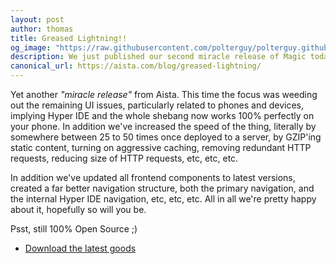 ```yaml
---
layout: post
author: thomas
title: Greased Lightning!!
og_image: "https://raw.githubusercontent.com/polterguy/polterguy.github.io/master/images/blogs/greased-lightning.jpg"
description: We just published our second miracle release of Magic today, and the main focus was 25 to 50 times improved speed, and some major improvements to its UI.
canonical_url: https://aista.com/blog/greased-lightning/
---
```


Yet another _"miracle release"_ from Aista. This time the focus was weeding out the remaining UI issues, particularly
related to phones and devices, implying Hyper IDE and the whole shebang now works 100% perfectly on your phone. In
addition we've increased the speed of the thing, literally by somewhere between 25 to 50 times once deployed to
a server, by GZIP'ing static content, turning on aggressive caching, removing redundant HTTP requests, reducing
size of HTTP requests, etc, etc, etc.

In addition we've updated all frontend components to latest versions, created a far better navigation structure,
both the primary navigation, and the internal Hyper IDE navigation, etc, etc, etc. All in all we're pretty happy
about it, hopefully so will you be.

Psst, still 100% Open Source ;)

* [Download the latest goods](https://github.com/polterguy/magic/releases)

